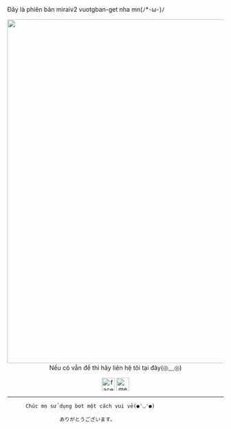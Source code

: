 Đây là phiên bản miraiv2 vuotgban-get nha mn(ﾉ*･ω･)ﾉ
<p align="center">
  <img   <img   <img src="https://data.whicdn.com/images/183066439/original.gif" width="800">
Nếu có vẫn đề thì hãy liên hệ tôi tại đây(◎﹏◎)
<p align="center">
  <a href="https://facebook.com/khoa.dayy12" target="_blank"><img align="center" src="https://cdn.jsdelivr.net/npm/simple-icons@3.0.1/icons/facebook.svg" alt="facebook" height="30" width="30" /></a>
  <a href="https://messenger.com/t/khoa.dayy12" target="_blank"><img align="center" src="https://cdn.jsdelivr.net/npm/simple-icons@3.0.1/icons/messenger.svg" alt="messenger" height="30" width="30" /></a>
</p>

----------------------------------
          Chúc mn sử dụng bot một cách vui vẻ(●'◡'●)

                     ありがとうございます。